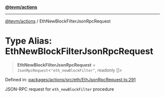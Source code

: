 [**@tevm/actions**](../README.md)

***

[@tevm/actions](../globals.md) / EthNewBlockFilterJsonRpcRequest

# Type Alias: EthNewBlockFilterJsonRpcRequest

> **EthNewBlockFilterJsonRpcRequest** = `JsonRpcRequest`\<`"eth_newBlockFilter"`, readonly \[\]\>

Defined in: [packages/actions/src/eth/EthJsonRpcRequest.ts:291](https://github.com/evmts/tevm-monorepo/blob/main/packages/actions/src/eth/EthJsonRpcRequest.ts#L291)

JSON-RPC request for `eth_newBlockFilter` procedure
